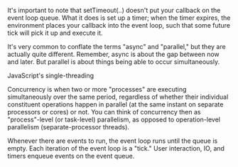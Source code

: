It's important to note that setTimeout(..) doesn't put your callback on the event loop queue. What it does is set up a timer; when the timer expires, the environment places your callback into the event loop, such that some future tick will pick it up and execute it.

It's very common to conflate the terms "async" and "parallel," but they are actually quite different. Remember, async is about the gap between now and later. But parallel is about things being able to occur simultaneously.

JavaScript's single-threading

Concurrency is when two or more "processes" are executing simultaneously over the same period, regardless of whether their individual constituent operations happen in parallel (at the same instant on separate processors or cores) or not. You can think of concurrency then as "process"-level (or task-level) parallelism, as opposed to operation-level parallelism (separate-processor threads).

Whenever there are events to run, the event loop runs until the queue is empty. Each iteration of the event loop is a "tick." User interaction, IO, and timers enqueue events on the event queue.

